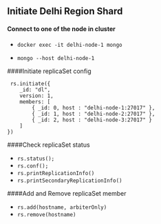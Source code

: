 ## **Initiate Delhi Region Shard**

 #### Connect to one of the node in cluster

- `docker exec -it delhi-node-1 mongo`
  
- `mongo --host delhi-node-1`


####Initiate replicaSet config

```
 rs.initiate({
    _id: "dl",
    version: 1,
    members: [
        { _id: 0, host : "delhi-node-1:27017" },
        { _id: 1, host : "delhi-node-2:27017" },
        { _id: 2, host : "delhi-node-3:27017" }
    ]
})
```

####Check replicaSet status

- `rs.status();`
- `rs.conf();`
- `rs.printReplicationInfo()`
- `rs.printSecondaryReplicationInfo()`

####Add and Remove replicaSet member

- `rs.add(hostname, arbiterOnly)`
- `rs.remove(hostname)`